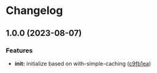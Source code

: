 # Changelog

## 1.0.0 (2023-08-07)


### Features

* **init:** initialize based on with-simple-caching ([c9fb1ea](https://github.com/ehmpathy/with-cache-normalization/commit/c9fb1ea07e0e94cfa1bd833f612b21fcc9c52501))
